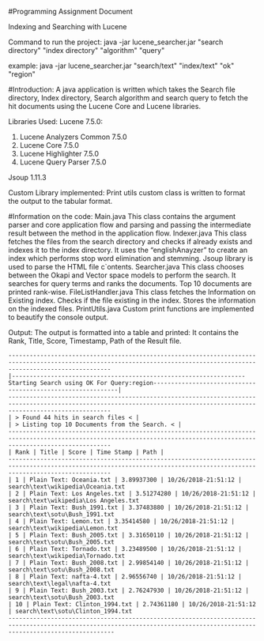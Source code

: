 #Programming Assignment Document


Indexing and Searching with Lucene


Command to run the project:
java -jar lucene_searcher.jar "search directory" "index directory" "algorithm" "query"


example:
java -jar lucene_searcher.jar "search/text" "index/text" "ok" "region"

#Introduction:
A java application is written which takes the Search file directory, Index directory, Search algorithm and search query to fetch the hit documents using the Lucene Core and Lucene libraries.

Libraries Used:
Lucene 7.5.0:
1. Lucene Analyzers Common 7.5.0
2. Lucene Core 7.5.0
3. Lucene Highlighter 7.5.0
4. Lucene Query Parser 7.5.0

Jsoup 1.11.3

Custom Library implemented:
Print utils custom class is written to format the output to the tabular format.

#Information on the code:
Main.java
This class contains the argument parser and core application flow and parsing and passing the intermediate result between the method in the application flow.
Indexer.java
This class fetches the files from the search directory and checks if already exists and indexes it to the index directory. It uses the “englishAnayzer” to create an index which performs stop word elimination and stemming.
Jsoup library is used to parse the HTML file c\`ontents.
Searcher.java
This class chooses between the Okapi and Vector space models to perform the search. It searches for query terms and ranks the documents. Top 10 documents are printed rank-wise.
FileListHandler.java
This class fetches the Information on Existing index. Checks if the file existing in the index. Stores the information on the indexed files.
PrintUtils.java
Custom print functions are implemented to beautify the console output.

Output:
The output is formatted into a table and printed:
It contains the Rank, Title, Score, Timestamp, Path of the Result file.
````
-------------------------------------------------------------------------------------------------------------------------------------------------------------------------
|------------------------------------------------------------------Starting Search using OK For Query:region------------------------------------------------------------|
-------------------------------------------------------------------------------------------------------------------------------------------------------------------------
| > Found 44 hits in search files < |
| > Listing top 10 Documents from the Search. < |
-------------------------------------------------------------------------------------------------------------------------------------------------------------------------
| Rank | Title | Score | Time Stamp | Path |
-------------------------------------------------------------------------------------------------------------------------------------------------------------------------
| 1 | Plain Text: Oceania.txt | 3.89937300 | 10/26/2018-21:51:12 | search\text\wikipedia\Oceania.txt
| 2 | Plain Text: Los Angeles.txt | 3.51274280 | 10/26/2018-21:51:12 | search\text\wikipedia\Los Angeles.txt
| 3 | Plain Text: Bush_1991.txt | 3.37483880 | 10/26/2018-21:51:12 | search\text\sotu\Bush_1991.txt
| 4 | Plain Text: Lemon.txt | 3.35414580 | 10/26/2018-21:51:12 | search\text\wikipedia\Lemon.txt
| 5 | Plain Text: Bush_2005.txt | 3.31650110 | 10/26/2018-21:51:12 | search\text\sotu\Bush_2005.txt
| 6 | Plain Text: Tornado.txt | 3.23489500 | 10/26/2018-21:51:12 | search\text\wikipedia\Tornado.txt
| 7 | Plain Text: Bush_2008.txt | 2.99854140 | 10/26/2018-21:51:12 | search\text\sotu\Bush_2008.txt
| 8 | Plain Text: nafta-4.txt | 2.96556740 | 10/26/2018-21:51:12 | search\text\legal\nafta-4.txt
| 9 | Plain Text: Bush_2003.txt | 2.76247930 | 10/26/2018-21:51:12 | search\text\sotu\Bush_2003.txt
| 10 | Plain Text: Clinton_1994.txt | 2.74361180 | 10/26/2018-21:51:12 | search\text\sotu\Clinton_1994.txt
--------------------------------------------------------------------------------------------------------------------------------------------------------------------------
